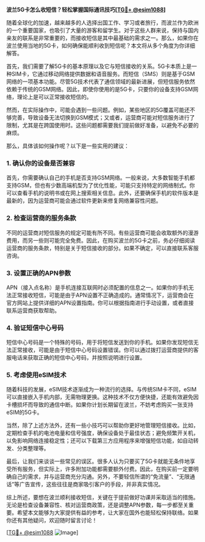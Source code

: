 **波兰5G卡怎么收短信？轻松掌握国际通讯技巧[[TG💪+ @esim1088](https://t.me/s/esim1088)]**

随着全球化的加速，越来越多的人选择出国工作、学习或者旅行，而波兰作为欧洲的一个重要国家，也吸引了大量的游客和留学生。对于这些人群来说，保持与国内亲友的联系是非常重要的，而接收短信是其中最基础的需求之一。那么，如果你在波兰使用当地的5G卡，如何确保能顺利收到短信呢？本文将从多个角度为你详细解答。

首先，我们需要了解5G卡的基本原理以及它与短信接收的关系。5G卡本质上是一种SIM卡，它通过移动网络提供数据和语音服务。而短信（SMS）则是基于GSM网络的一项基本功能。尽管5G技术代表了通信领域的最新进展，但短信服务依然依赖于传统的GSM网络。因此，即使你使用的是5G卡，只要你的设备支持GSM网络，理论上是可以正常接收短信的。

然而，在实际操作中，可能会遇到一些问题。例如，某些地区的5G覆盖可能还不够完善，导致设备无法切换到GSM模式；又或者，运营商可能对短信服务进行了限制，尤其是在跨国使用时。这些问题都需要我们提前做好准备，以避免不必要的麻烦。

那么，具体该如何操作呢？以下是一些实用的建议：

### 1. 确认你的设备是否兼容

首先，你需要确认自己的手机是否支持GSM网络。一般来说，大多数智能手机都支持GSM，但也有少数高端机型为了优化性能，可能只支持特定的网络制式。你可以查看手机的说明书或在网上搜索相关信息。此外，还要确保手机的软件版本是最新的，因为运营商可能会通过软件更新来修复网络兼容性问题。

### 2. 检查运营商的服务条款

不同的运营商对短信服务的规定可能有所不同。有些运营商可能会收取额外的漫游费用，而另一些则可能完全免费。因此，在购买波兰的5G卡之前，务必仔细阅读运营商的服务条款，特别是关于短信接收的部分。如果不确定，可以直接联系客服咨询。

### 3. 设置正确的APN参数

APN（接入点名称）是手机连接互联网时必须配置的信息之一。如果你的手机无法正常接收短信，可能是由于APN设置不正确造成的。通常情况下，运营商会在官方网站上提供详细的APN设置指南。你可以根据指南进行手动设置，或者直接联系运营商获取帮助。

### 4. 验证短信中心号码

短信中心号码是一个特殊的号码，用于将短信发送到你的手机。如果你发现短信无法正常接收，可能是由于短信中心号码设置错误。你可以通过拨打运营商提供的客服电话来获取正确的短信中心号码，并按照说明进行设置。

### 5. 考虑使用eSIM技术

随着科技的发展，eSIM技术逐渐成为一种流行的选择。与传统SIM卡不同，eSIM可以直接嵌入手机内部，无需物理更换。这种技术不仅方便快捷，还能有效避免因卡槽损坏而导致的通信中断。如果你计划长期留在波兰，不妨考虑购买一张支持eSIM的5G卡。

当然，除了上述方法外，还有一些小技巧可以帮助你更好地管理短信接收。比如，定期检查手机的电池电量和信号强度，确保设备处于最佳状态；避免频繁开关机，以免影响网络连接稳定性；还可以下载第三方应用程序来增强短信功能，如自动转发、分类整理等。

最后，让我们来谈谈一些常见的误区。很多人认为只要买了5G卡就能无条件地享受所有服务，但实际上，许多附加功能都需要额外付费。因此，在购买前一定要明确自己的需求，并与运营商充分沟通。另外，不要轻信所谓的“免流量”、“无限通话”等广告宣传，这些往往是商家吸引客户的手段，并非真实情况。

综上所述，要想在波兰顺利接收短信，关键在于提前做好功课并采取适当的措施。无论是检查设备兼容性、核对运营商政策，还是调整APN参数，每一步都至关重要。希望本文能够为大家提供有益的参考，让大家在国外也能轻松保持联络。如果你还有其他疑问，欢迎随时留言讨论！

[[TG💪+ @esim1088](https://t.me/s/esim1088) ![Image](https://i.postimg.cc/4NQfJmqS/Snipaste-2025-05-13-00-14-12.png)]